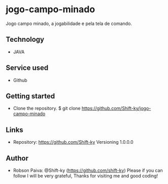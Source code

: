 # jogo-campo-minado

Jogo campo minado, a jogabilidade e pela tela de comando.

## Technology
* JAVA

## Service used
* Github
## Getting started
* Clone the repository.
$ git clone https://github.com/Shift-ky/jogo-campo-minado


## Links
* Repository: https://github.com/Shift-ky
Versioning
1.0.0.0

## Author
* Robson Paiva: @Shift-ky (https://github.com/shift-ky)
Please if you can follow I will be very grateful, Thanks for visiting me and good coding!
